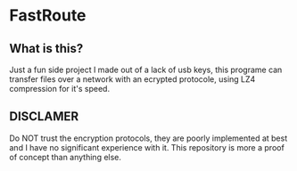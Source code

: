 # FastRoute

## What is this?
Just a fun side project I made out of a lack of usb keys, this programe can transfer files over a network with an ecrypted protocole, using LZ4 compression for it's speed.

## DISCLAMER
Do NOT trust the encryption protocols, they are poorly implemented at best and I have no significant experience with it. This repository is more a proof of concept than anything else.
